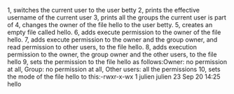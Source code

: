 1, switches the current user to the user betty
2,  prints the effective username of the current user
3, prints all the groups the current user is part of
4, changes the owner of the file hello to the user betty.
5, creates an empty file called hello.
6, adds execute permission to the owner of the file hello.
7, adds execute permission to the owner and the group owner, and read permission to other users, to the file hello.
8, adds execution permission to the owner, the group owner and the other users, to the file hello
9, sets the permission to the file hello as follows:Owner: no permission at all, Group: no permission at all, Other users: all the permissions
10, sets the mode of the file hello to this:-rwxr-x-wx 1 julien julien 23 Sep 20 14:25 hello
